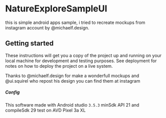 # NatureExploreSampleUI

this is simple android apps sample, i tried to recreate mockups from instagram account by @michaelf.design.

## Getting started
These instructions will get you a copy of the project up and running on your local machine for development and testing purposes. See deployment for notes on how to deploy the project on a live system.

Thanks to @michaelf.design for make a wonderfull mockups and @ui.squirel who repost his design
you can find them at instagram

##### Config
This software made with Android studio `3.5.3` minSdk API 21 and compileSdk 29 test on AVD Pixel 3a XL
